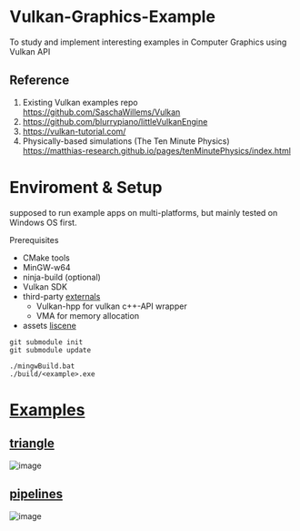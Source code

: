 # Vulkan-Graphics-Example
To study and implement interesting examples in Computer Graphics using Vulkan API

## Reference
1. Existing Vulkan examples repo  
    https://github.com/SaschaWillems/Vulkan
2. https://github.com/blurrypiano/littleVulkanEngine
3. https://vulkan-tutorial.com/
4. Physically-based simulations (The Ten Minute Physics)  
    https://matthias-research.github.io/pages/tenMinutePhysics/index.html

# Enviroment & Setup

supposed to run example apps on multi-platforms, but mainly tested on Windows OS first.

Prerequisites
- CMake tools
- MinGW-w64
- ninja-build (optional)
- Vulkan SDK
- third-party [externals](external)
  - Vulkan-hpp  for  vulkan c++-API wrapper
  - VMA for memory allocation
- assets [liscene](assets)

```
git submodule init
git submodule update

./mingwBuild.bat
./build/<example>.exe
```

# [Examples](src/examples)

## [triangle](src/examples/triangle)
![image](https://github.com/keechang-choi/Vulkan-Graphics-Example/assets/49244613/184f2e34-0c22-4939-ae92-c2fc3c03a88e)

## [pipelines](src/examples/pipelines)
![image](https://github.com/keechang-choi/Vulkan-Graphics-Example/assets/49244613/cd856a55-5888-4852-bcea-a8c16b5c772e)

